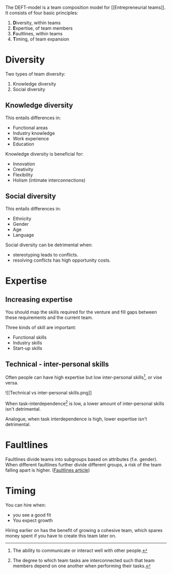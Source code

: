 The DEFT-model is a team composition model for [[Entrepreneurial teams]]. It consists of four basic principles:
1. **D**iversity, within teams
2. **E**xpertise, of team members
3. **F**aultlines, within teams
4. **T**iming, of team expansion
# Diversity
Two types of team diversity:
1. Knowledge diversity
2. Social diversity
## Knowledge diversity
This entails differences in:
- Functional areas
- Industry knowledge
- Work experience
- Education

Knowledge diversity is beneficial for:
- Innovation
- Creativity
- Flexibility
- Holism (intimate interconnections)
## Social diversity
This entails differences in:
- Ethnicity
- Gender
- Age
- Language

Social diversity can be detrimental when:
- stereotyping leads to conflicts.
- resolving conflicts has high opportunity costs.
# Expertise
## Increasing expertise
You should map the skills required for the venture and fill gaps between these requirements and the current team.

Three kinds of skill are important:
- Functional skills
- Industry skills
- Start-up skills
## Technical - inter-personal skills
Often people can have high expertise but low inter-personal skills[^1], or vise versa. 

![[Technical vs inter-personal skills.png]]

When task-interdependence[^2] is low, a lower amount of inter-personal skills isn't detrimental.

Analogue, when task interdependence is high, lower expertise isn't detrimental.
# Faultlines
Faultlines divide teams into subgroups based on attributes (f.e. gender). When different faultlines further divide different groups, a risk of the team falling apart is higher. ([Faultlines article](https://j-brucestewartphd.medium.com/faultline-theory-why-teams-fall-apart-4f80c5522420))
# Timing
You can hire when:
- you see a good fit
- You expect growth

Hiring earlier on has the benefit of growing a cohesive team, which spares money spent if you have to create this team later on.

[^1]: The ability to communicate or interact well with other people.
[^2]: The degree to which team tasks are interconnected such that team members depend on one another when performing their tasks.